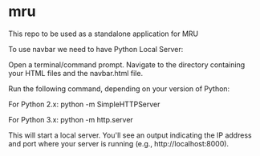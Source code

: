 # mru
This repo to be used as a standalone application for MRU

To use navbar we need to have Python Local Server:

Open a terminal/command prompt.
Navigate to the directory containing your HTML files and the navbar.html file.

Run the following command, depending on your version of Python:

For Python 2.x:
python -m SimpleHTTPServer

For Python 3.x:
python -m http.server

This will start a local server. You'll see an output indicating the IP address and port where your server is running (e.g., http://localhost:8000).
